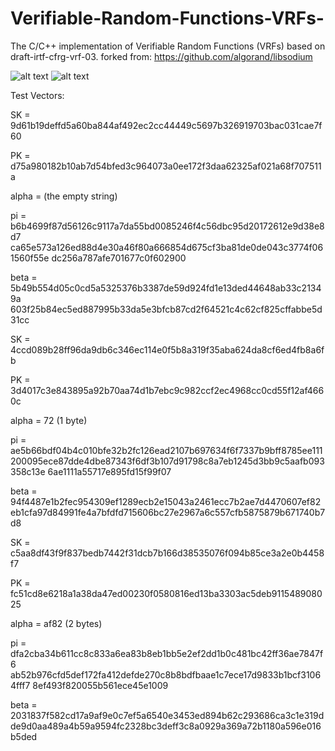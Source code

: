 # Verifiable-Random-Functions-VRFs-
The C/C++ implementation of Verifiable Random Functions (VRFs) based on draft-irtf-cfrg-vrf-03. forked from: https://github.com/algorand/libsodium

![alt text](https://img.shields.io/badge/build-passing-green.svg)
![alt text](https://img.shields.io/badge/coverage-100%25-green.svg)

Test Vectors:

SK = 9d61b19deffd5a60ba844af492ec2cc44449c5697b326919703bac031cae7f60

PK = d75a980182b10ab7d54bfed3c964073a0ee172f3daa62325af021a68f707511a

alpha = (the empty string)

pi = b6b4699f87d56126c9117a7da55bd0085246f4c56dbc95d20172612e9d38e8d7
ca65e573a126ed88d4e30a46f80a666854d675cf3ba81de0de043c3774f061560f55e
dc256a787afe701677c0f602900

beta = 5b49b554d05c0cd5a5325376b3387de59d924fd1e13ded44648ab33c21349a
603f25b84ec5ed887995b33da5e3bfcb87cd2f64521c4c62cf825cffabbe5d31cc

SK = 4ccd089b28ff96da9db6c346ec114e0f5b8a319f35aba624da8cf6ed4fb8a6fb

PK = 3d4017c3e843895a92b70aa74d1b7ebc9c982ccf2ec4968cc0cd55f12af4660c

alpha = 72 (1 byte)

pi = ae5b66bdf04b4c010bfe32b2fc126ead2107b697634f6f7337b9bff8785ee111
200095ece87dde4dbe87343f6df3b107d91798c8a7eb1245d3bb9c5aafb093358c13e
6ae1111a55717e895fd15f99f07

beta = 94f4487e1b2fec954309ef1289ecb2e15043a2461ecc7b2ae7d4470607ef82
eb1cfa97d84991fe4a7bfdfd715606bc27e2967a6c557cfb5875879b671740b7d8

SK = c5aa8df43f9f837bedb7442f31dcb7b166d38535076f094b85ce3a2e0b4458f7

PK = fc51cd8e6218a1a38da47ed00230f0580816ed13ba3303ac5deb911548908025

alpha = af82 (2 bytes)

pi = dfa2cba34b611cc8c833a6ea83b8eb1bb5e2ef2dd1b0c481bc42ff36ae7847f6
ab52b976cfd5def172fa412defde270c8b8bdfbaae1c7ece17d9833b1bcf31064fff7
8ef493f820055b561ece45e1009

beta = 2031837f582cd17a9af9e0c7ef5a6540e3453ed894b62c293686ca3c1e319d
de9d0aa489a4b59a9594fc2328bc3deff3c8a0929a369a72b1180a596e016b5ded
